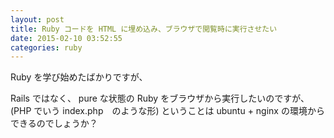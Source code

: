 ```yaml
---
layout: post
title: Ruby コードを HTML に埋め込み、ブラウザで閲覧時に実行させたい
date: 2015-02-10 03:52:55
categories: ruby
---
```

<p>Ruby を学び始めたばかりですが、</p>

<p>Rails ではなく、 pure な状態の Ruby をブラウザから実行したいのですが、 (PHP でいう index.php　のような形) ということは ubuntu + nginx の環境からできるのでしょうか？</p>
